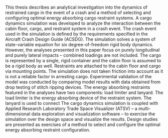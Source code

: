 This thesis describes an analytical investigation into the dynamics of restrained cargo in the event of a crash and a method of selecting and configuring optimal energy absorbing cargo restraint systems.  A cargo dynamics simulation was developed to analyze the interaction between the cabin floor, cargo, and restraint system in a crash event. The crash event used in the simulation is defined by the requirements specified in the Aircraft Crash Design Guide (ACSDG). The simulation solves a system of state-variable equation for six degree-of-freedom rigid body dynamics. However, the analyses presented in this paper focus on purely longitudinal and purely lateral impacts – combined loadings are not included. The cargo is represented by a single, rigid container and the cabin floor is assumed to be a rigid body as well. Restraints are attached to the cabin floor and cargo via mounting points. The simulation does not taken friction into account as it is not a reliable factor in arresting cargo. Experimental validation of the model was conducted by comparing model results with data obtained from drop testing of stitch ripping devices. 
The energy absorbing restraints featured in the analyses have two components: load limiter and lanyard. The load limiter is the energy absorbing device of the restraint system.  The lanyard is used to connect 
The cargo dynamics simulation is coupled with Applied Research Laboratory Trade Space Visualizer (ATSV) – a multi-dimensional data exploration and visualization software – to exercise the simulation over the design space and visualize the results. Design studies are presented as exercises of a method to select and configure the optimal energy absorbing restraint configuration. 
